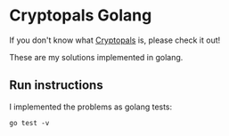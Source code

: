 # Cryptopals Golang 

If you don't know what [Cryptopals](https://cryptopals.com/) is, please check it out! 

These are my solutions implemented in golang. 


## Run instructions 
I implemented the problems as golang tests:

```
go test -v
```
